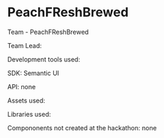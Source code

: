 # PeachFReshBrewed
Team - PeachFReshBrewed

Team Lead: 

Development tools used: 

SDK: Semantic UI

API: none

Assets used:

Libraries used:

Compononents not created at the hackathon: none
